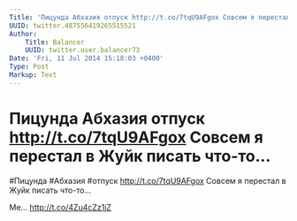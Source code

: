 ```yaml
---
Title: 'Пицунда Абхазия отпуск http://t.co/7tqU9AFgox Совсем я перестал в Жуйк писать что-то...'
UUID: twitter.487556419265515521
Author:
    Title: Balancer
    UUID: twitter.user.balancer73
Date: 'Fri, 11 Jul 2014 15:18:03 +0400'
Type: Post
Markup: Text
---
```


# Пицунда Абхазия отпуск http://t.co/7tqU9AFgox Совсем я перестал в Жуйк писать что-то...

#Пицунда #Абхазия #отпуск http://t.co/7tqU9AFgox
Совсем я перестал в Жуйк писать что-то...

Ме… http://t.co/4Zu4cZz1jZ